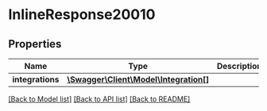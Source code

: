 # InlineResponse20010

## Properties
Name | Type | Description | Notes
------------ | ------------- | ------------- | -------------
**integrations** | [**\Swagger\Client\Model\Integration[]**](Integration.md) |  | [optional] 

[[Back to Model list]](../README.md#documentation-for-models) [[Back to API list]](../README.md#documentation-for-api-endpoints) [[Back to README]](../README.md)


